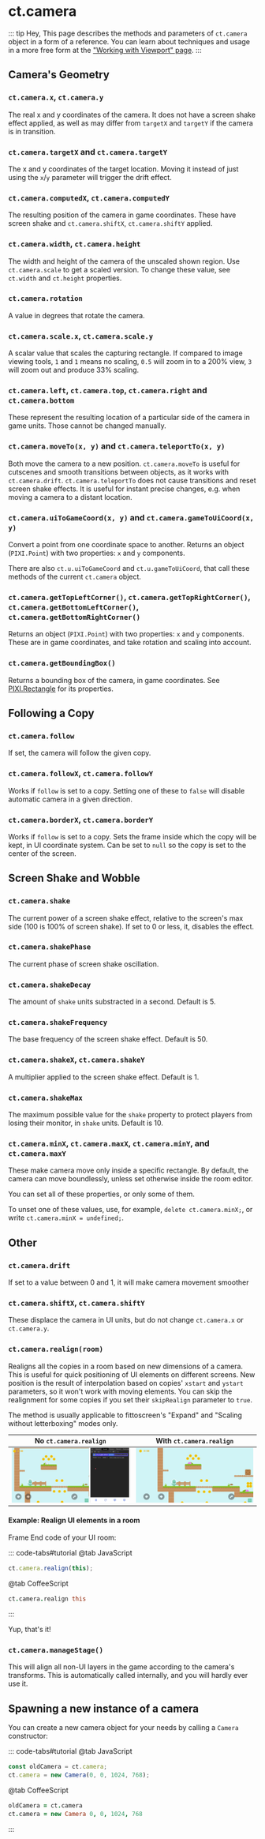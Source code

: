 # ct.camera

::: tip Hey,
This page describes the methods and parameters of `ct.camera` object in a form of a reference. You can learn about techniques and usage in a more free form at the ["Working with Viewport" page](/viewport-management.html).
:::

## Camera's Geometry

### `ct.camera.x`, `ct.camera.y`

The real x and y coordinates of the camera. It does not have a screen shake effect applied, as well as may differ from `targetX` and `targetY` if the camera is in transition.

### `ct.camera.targetX` and `ct.camera.targetY`

The x and y coordinates of the target location. Moving it instead of just using the `x`/`y` parameter will trigger the drift effect.

### `ct.camera.computedX`, `ct.camera.computedY`

The resulting position of the camera in game coordinates. These have screen shake and `ct.camera.shiftX`, `ct.camera.shiftY` applied.

### `ct.camera.width`, `ct.camera.height`

The width and height of the camera of the unscaled shown region. Use `ct.camera.scale` to get a scaled version. To change these value, see `ct.width` and `ct.height` properties.

### `ct.camera.rotation`

A value in degrees that rotate the camera.

### `ct.camera.scale.x`, `ct.camera.scale.y`

A scalar value that scales the capturing rectangle. If compared to image viewing tools, `1` and `1` means no scaling, `0.5` will zoom in to a 200% view, `3` will zoom out and produce 33% scaling.

### `ct.camera.left`, `ct.camera.top`, `ct.camera.right` and `ct.camera.bottom`

These represent the resulting location of a particular side of the camera in game units. Those cannot be changed manually.

### `ct.camera.moveTo(x, y)` and `ct.camera.teleportTo(x, y)`

Both move the camera to a new position. `ct.camera.moveTo` is useful for cutscenes and smooth transitions between objects, as it works with `ct.camera.drift`. `ct.camera.teleportTo` does not cause transitions and reset screen shake effects. It is useful for instant precise changes, e.g. when moving a camera to a distant location.

### `ct.camera.uiToGameCoord(x, y)` and `ct.camera.gameToUiCoord(x, y)`

Convert a point from one coordinate space to another. Returns an object (`PIXI.Point`) with two properties: `x` and `y` components.

There are also `ct.u.uiToGameCoord` and `ct.u.gameToUiCoord`, that call these methods of the current `ct.camera` object.

### `ct.camera.getTopLeftCorner()`, `ct.camera.getTopRightCorner()`, `ct.camera.getBottomLeftCorner()`, `ct.camera.getBottomRightCorner()`

Returns an object (`PIXI.Point`) with two properties: `x` and `y` components. These are in game coordinates, and take rotation and scaling into account.

### `ct.camera.getBoundingBox()`

Returns a bounding box of the camera, in game coordinates. See [PIXI.Rectangle](https://pixijs.download/release/docs/PIXI.Rectangle.html) for its properties.

## Following a Copy

### `ct.camera.follow`

If set, the camera will follow the given copy.

### `ct.camera.followX`, `ct.camera.followY`

Works if `follow` is set to a copy. Setting one of these to `false` will disable automatic camera in a given direction.

### `ct.camera.borderX`, `ct.camera.borderY`

Works if `follow` is set to a copy. Sets the frame inside which the copy will be kept, in UI coordinate system. Can be set to `null` so the copy is set to the center of the screen.

## Screen Shake and Wobble

### `ct.camera.shake`

The current power of a screen shake effect, relative to the screen's max side (100 is 100% of screen shake). If set to 0 or less, it, disables the effect.

### `ct.camera.shakePhase`

The current phase of screen shake oscillation.

### `ct.camera.shakeDecay`

The amount of `shake` units substracted in a second. Default is 5.

### `ct.camera.shakeFrequency`

The base frequency of the screen shake effect. Default is 50.

### `ct.camera.shakeX`, `ct.camera.shakeY`

A multiplier applied to the screen shake effect. Default is 1.

### `ct.camera.shakeMax`

The maximum possible value for the `shake` property to protect players from losing their monitor, in `shake` units. Default is 10.

### `ct.camera.minX`, `ct.camera.maxX`, `ct.camera.minY`, and `ct.camera.maxY`

These make camera move only inside a specific rectangle. By default, the camera can move boundlessly, unless set otherwise inside the room editor.

You can set all of these properties, or only some of them.

To unset one of these values, use, for example, `delete ct.camera.minX;`, or write `ct.camera.minX = undefined;`.

## Other

### `ct.camera.drift`

If set to a value between 0 and 1, it will make camera movement smoother

### `ct.camera.shiftX`, `ct.camera.shiftY`

These displace the camera in UI units, but do not change `ct.camera.x` or `ct.camera.y`.

### `ct.camera.realign(room)`

Realigns all the copies in a room based on new dimensions of a camera. This is useful for quick positioning of UI elements on different screens. New position is the result of interpolation based on copies' `xstart` and `ystart` parameters, so it won't work with moving elements. You can skip the realignment for some copies if you set their `skipRealign` parameter to `true`.

The method is usually applicable to fittoscreen's "Expand" and "Scaling without letterboxing" modes only.

No `ct.camera.realign` | With `ct.camera.realign`
-|-
![UI elements are scaled, but appear displaced if screen proportions change](./images/ctCameraAlign_notIncluded.gif) | ![UI elements are both scaled and evenly distributed accross the screen](./images/ctCameraAlign_included.gif)

#### Example: Realign UI elements in a room

Frame End code of your UI room:

::: code-tabs#tutorial
@tab JavaScript
```js
ct.camera.realign(this);
```
@tab CoffeeScript
```coffee
ct.camera.realign this
```
:::

Yup, that's it!

### `ct.camera.manageStage()`

This will align all non-UI layers in the game according to the camera's transforms. This is automatically called internally, and you will hardly ever use it.

## Spawning a new instance of a camera

You can create a new camera object for your needs by calling a `Camera` constructor:

::: code-tabs#tutorial
@tab JavaScript
```js
const oldCamera = ct.camera;
ct.camera = new Camera(0, 0, 1024, 768);
```
@tab CoffeeScript
```coffee
oldCamera = ct.camera
ct.camera = new Camera 0, 0, 1024, 768
```
:::